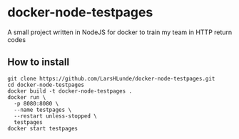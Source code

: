 # docker-node-testpages
A small project written in NodeJS for docker to train my team in HTTP return codes

## How to install
```
git clone https://github.com/LarsHLunde/docker-node-testpages.git
cd docker-node-testpages
docker build -t docker-node-testpages .
docker run \
  -p 8080:8080 \
  --name testpages \
  --restart unless-stopped \
  testpages
docker start testpages
```
